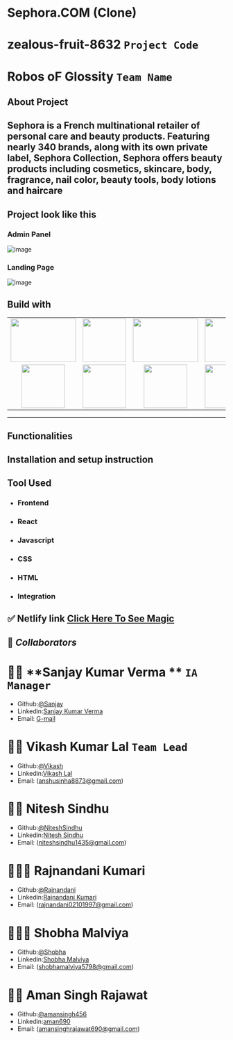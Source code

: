 # Sephora.COM  (Clone)

# zealous-fruit-8632  `Project Code`

# Robos oF Glossity `Team Name`

## About Project 
<h2>
Sephora is a French multinational retailer of personal care and beauty products. Featuring nearly 340 brands, along with its own private label, Sephora Collection, Sephora offers beauty products including cosmetics, skincare, body, fragrance, nail color, beauty tools, body lotions and haircare
</h2>



## Project look like this

<!-- ![image]() -->

###  Admin Panel

![image](https://user-images.githubusercontent.com/105917542/208611727-b312fa74-50f4-4b4a-8346-1ef21c92f735.png)


###  Landing Page

![image](https://user-images.githubusercontent.com/105917542/208611878-f5187684-11c0-43d6-bf70-ece09213ffd6.png)

## Build with


<table  align=center>
  <tr>
 <td align=center> <img src="https://user-images.githubusercontent.com/105917542/208613023-95fe5a96-0fed-4604-8e40-c83e44c1a04f.png"  height=100   width=150 ></td>
     <td align=center> <img src="https://upload.wikimedia.org/wikipedia/commons/thumb/a/a7/React-icon.svg/1280px-React-icon.svg.png" height=100   ></td>
    <td align=center> <img src="https://upload.wikimedia.org/wikipedia/commons/4/49/Redux.png"  height=100   width=150 ></td>
     <td align=center> <img src="https://user-images.githubusercontent.com/105917542/208622344-101f8282-06f2-4720-9ce8-69e349b51f84.png"  height=100  ></td>
  </tr><tr><td align=center>  <img src="https://img.icons8.com/color/48/null/chakra-ui.png"   width=100  ></td>
   <td align=center> <img src="https://upload.wikimedia.org/wikipedia/commons/thumb/b/b2/Bootstrap_logo.svg/768px-Bootstrap_logo.svg.png"  height=100    ></td>
  <td align=center> <img src="https://user-images.githubusercontent.com/105917542/208622795-34471ef0-279c-443f-a401-dccdb9795d94.png"  height=100  ></td>
  <td align=center> <img src="https://img.icons8.com/plasticine/100/null/github.png"  height=100  ></td>
  </tr>

</table>

<hr/>

## Functionalities

## Installation and setup instruction

## Tool Used

- ### **Frontend**
- ### **React**
- ### **Javascript**
- ### **CSS**
- ### **HTML**

- ### **Integration**


## ✅ **Netlify link** [Click Here To See Magic](https://robos-of-glossity.netlify.app/)

## 🤝 **_Collaborators_**


# 🧔🏻 **Sanjay Kumar Verma ** `IA Manager`

- Github:[@Sanjay](https://github.com/Therobo77)
- Linkedin:[Sanjay Kumar Verma](https://www.linkedin.com/in/)
- Email: [G-mail](Sanjay@gmail.com)


# 🧔🏻 **Vikash Kumar Lal** `Team Lead`

- Github:[@Vikash](https://github.com/Therobo77)
- Linkedin:[Vikash Lal](https://www.linkedin.com/in/vikashlal7722/)
- Email: (anshusinha8873@gmail.com)

# 🧑🏻 **Nitesh Sindhu**

- Github:[@NiteshSindhu](https://github.com/NiteshSindhu)
- Linkedin:[Nitesh Sindhu](https://www.linkedin.com/in/nitesh-sindhu-150473203/)
- Email: (niteshsindhu1435@gmail.com)

# 👱🏻‍♂️ **Rajnandani Kumari**

- Github:[@Rajnandani](https://github.com/Raj210Kumari)
- Linkedin:[Rajnandani Kumari](https://www.linkedin.com/in/k-rajnandani210/)
- Email: (rajnandani02101997@gmail.com)

# 🧑🏻‍🦰 **Shobha Malviya**

- Github:[@Shobha](https://github.com/shobhamalviya)
- Linkedin:[Shobha Malviya](https://www.linkedin.com/in/shobha-malviya-24bb311a4/)
- Email: (shobhamalviya5798@gmail.com)


# 👨🏻 **Aman Singh Rajawat** 

- Github:[@amansingh456](https://github.com/amansingh456)
- Linkedin:[aman690](https://www.linkedin.com/in/aman690/)
- Email: (amansinghrajawat690@gmail.com)




